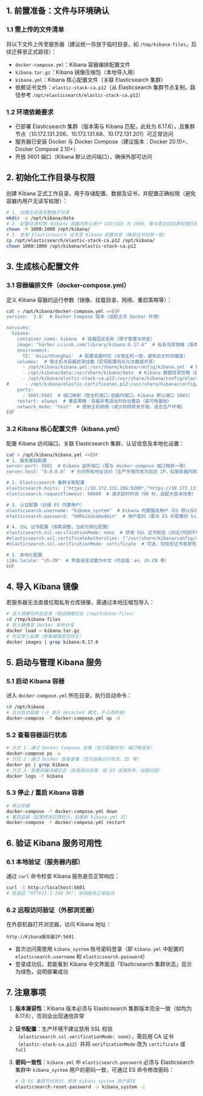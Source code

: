## 1. 前置准备：文件与环境确认

### 1.1 需上传的文件清单

将以下文件上传至服务器（建议统一存放于临时目录，如 `/tmp/kibana-files`，后续迁移至正式路径）：

- `docker-compose.yml`：Kibana 容器编排配置文件
- `kibana.tar.gz`：Kibana 镜像压缩包（本地导入用）
- `kibana.yml`：Kibana 核心配置文件（关联 Elasticsearch 集群）
- 依赖证书文件：`elastic-stack-ca.p12`（从 Elasticsearch 集群节点复制，路径参考 `/opt/elasticsearch/elastic-stack-ca.p12`）

### 1.2 环境依赖要求

- 已部署 Elasticsearch 集群（版本需与 Kibana 匹配，此处为 8.17.6），且集群节点（10.172.131.206、10.172.131.68、10.172.131.201）可正常访问
- 服务器已安装 Docker 与 Docker Compose（建议版本：Docker 20.10+、Docker Compose 2.10+）
- 开放 5601 端口（Kibana 默认访问端口），确保外部可访问

## 2. 初始化工作目录与权限

创建 Kibana 正式工作目录，用于存储配置、数据及证书，并配置正确权限（避免容器内用户无读写权限）：

```bash
# 1. 创建主目录及数据子目录
mkdir -p /opt/kibana/data
# 2. 配置目录权限（Kibana 容器内默认用户 UID/GID 为 1000，需与宿主机目录权限匹配）
chown -R 1000:1000 /opt/kibana/
# 3. 复制 Elasticsearch 证书至 Kibana 配置目录（确保证书权限一致）
cp /opt/elasticsearch/elastic-stack-ca.p12 /opt/kibana/
chown 1000:1000 /opt/kibana/elastic-stack-ca.p12
```

## 3. 生成核心配置文件

### 3.1 容器编排文件（docker-compose.yml）

定义 Kibana 容器的运行参数（镜像、挂载目录、网络、重启策略等）：

```bash
cat > /opt/kibana/docker-compose.yml <<EOF
version: '3.8'  # Docker Compose 版本（适配主流 Docker 环境）

services:
  kibana:
    container_name: kibana  # 容器固定名称（便于管理与排查）
    image: "harbor.ciicsh.com/library/kibana:8.17.6"  # 私有仓库镜像（版本与 ES 集群一致）
    environment:
      TZ: 'Asia/Shanghai'  # 配置容器时区（与宿主机一致，避免日志时间偏差）
    volumes:  # 宿主机与容器目录挂载（实现配置持久化与数据共享）
      - /opt/kibana/kibana.yml:/usr/share/kibana/config/kibana.yml  # 核心配置文件挂载
      - /opt/kibana/data:/usr/share/kibana/data  # Kibana 数据目录挂载（缓存、索引等）
      - /opt/kibana/elastic-stack-ca.p12:/usr/share/kibana/config/elastic-stack-ca.p12  # CA 证书挂载
#      - /opt/kibana/elastic-certificates.p12:/usr/share/kibana/config/elastic-certificates.p12  # 可选：节点证书（按需启用）
    ports:
      - 5601:5601  # 端口映射（宿主机端口:容器内端口，Kibana 默认端口 5601）
    restart: always  # 重启策略：容器异常退出时自动重启（高可用基础）
    network_mode: "host"  # 使用主机网络（减少网络转发开销，适合生产环境）
EOF
```

### 3.2 Kibana 核心配置文件（kibana.yml）

配置 Kibana 访问端口、关联 Elasticsearch 集群、认证信息及本地化设置：

```bash
cat > /opt/kibana/kibana.yml <<EOF
# 1. 服务基础配置
server.port: 5601  # Kibana 监听端口（需与 docker-compose 端口映射一致）
server.host: "0.0.0.0"  # 允许所有地址访问（生产环境可改为指定 IP，如服务器内网 IP）

# 2. Elasticsearch 集群关联配置
elasticsearch.hosts: ["https://10.172.131.206:9200","https://10.172.131.68:9200","https://10.172.131.201:9200"]  # ES 集群节点列表（HTTPS 协议，需与 ES 配置一致）
elasticsearch.requestTimeout: 90000  # 请求超时时间（90 秒，适配大查询场景）

# 3. 认证配置（对接 ES 内置用户）
elasticsearch.username: "kibana_system"  # Kibana 内置服务用户（ES 默认存在，用于 Kibana 与 ES 通信）
elasticsearch.password: "VHRkibana@admin"  # 用户密码（需与 ES 中配置的 kibana_system 密码一致）

# 4. SSL 证书配置（按需调整，当前为简化配置）
elasticsearch.ssl.verificationMode: none  # 禁用 SSL 证书校验（测试/内部环境用，生产环境建议改为 certificate 并启用 CA 证书）
#elasticsearch.ssl.certificateAuthorities: ["/usr/share/kibana/config/elastic-stack-ca.p12"]  # 可选：启用 CA 证书校验（生产环境推荐）
#elasticsearch.ssl.verificationMode: certificate  # 可选：仅校验证书有效性（需启用上一行 CA 证书配置）

# 5. 本地化配置
i18n.locale: "zh-CN"  # 界面语言设置为中文（可选值：en、zh-CN 等）
EOF
```

## 4. 导入 Kibana 镜像

若服务器无法直接拉取私有仓库镜像，需通过本地压缩包导入：

```bash
# 进入镜像包所在目录（假设镜像包在 /tmp/kibana-files）
cd /tmp/kibana-files
# 导入镜像至 Docker 本地仓库
docker load < kibana.tar.gz
# 验证导入结果（查看镜像是否存在）
docker images | grep kibana:8.17.6
```

## 5. 启动与管理 Kibana 服务

### 5.1 启动 Kibana 容器

进入 `docker-compose.yml` 所在目录，执行启动命令：

```bash
cd /opt/kibana
# 后台启动容器（-d 表示 detached 模式，不占用终端）
docker-compose -f docker-compose.yml up -d
```

### 5.2 查看容器运行状态

```bash
# 方式 1：通过 Docker Compose 查看（显示容器状态、端口等信息）
docker-compose ps -a
# 方式 2：通过 Docker 直接查看（显示容器运行状态、ID 等）
docker ps | grep kibana
# 方式 3：查看容器详细日志（排查启动异常，如 ES 连接失败、权限问题）
docker logs -f kibana
```

### 5.3 停止 / 重启 Kibana 容器

```bash
# 停止容器
docker-compose -f docker-compose.yml down
# 重启容器（配置修改后需执行，如更新 kibana.yml 后）
docker-compose -f docker-compose.yml restart
```

## 6. 验证 Kibana 服务可用性

### 6.1 本地验证（服务器内部）

通过 `curl` 命令检查 Kibana 服务是否正常响应：

```bash
curl -I http://localhost:5601
# 若返回 "HTTP/1.1 200 OK"，说明服务正常启动
```

### 6.2 远程访问验证（外部浏览器）

在外部机器打开浏览器，访问 Kibana 地址：

```plaintext
http://Kibana服务器IP:5601
```

- 首次访问需使用 `kibana_system` 账号密码登录（即 `kibana.yml` 中配置的 `elasticsearch.username` 和 `elasticsearch.password`）
- 登录成功后，若能看到 Kibana 中文界面且「Elasticsearch 集群状态」显示为绿色，说明部署成功

## 7. 注意事项

1. **版本兼容性**：Kibana 版本必须与 Elasticsearch 集群版本完全一致（如均为 8.17.6），否则会出现通信异常

2. **证书配置**：生产环境不建议禁用 SSL 校验（`elasticsearch.ssl.verificationMode: none`），需启用 CA 证书（`elastic-stack-ca.p12`）并将 `verificationMode` 改为 `certificate` 或 `full`

3. **密码一致性**：`kibana.yml` 中 `elasticsearch.password` 必须与 Elasticsearch 集群中 `kibana_system` 用户的密码一致，可通过 ES 命令修改密码：

   ```bash
   # 在 ES 集群节点执行，修改 kibana_system 用户密码
   elasticsearch-reset-password -u kibana_system -i
   ```

   